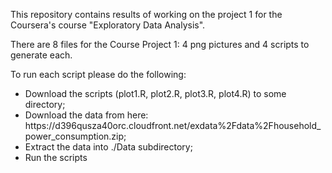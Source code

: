 This repository contains results of working on the project 1 for the Coursera's course "Exploratory Data Analysis". 

There are 8 files for the Course Project 1: 4 png pictures and 4 scripts to generate each.

To run each script please do the following:
<ul>
<li>Download the scripts (plot1.R, plot2.R, plot3.R, plot4.R) to some directory;
<li>Download the data from here: https://d396qusza40orc.cloudfront.net/exdata%2Fdata%2Fhousehold_power_consumption.zip;
<li>Extract the data into ./Data subdirectory;
<li>Run the scripts
</ul>
